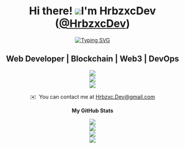 
<div align="center">

Hi there! ![](https://user-images.githubusercontent.com/18350557/176309783-0785949b-9127-417c-8b55-ab5a4333674e.gif)I'm HrbzxcDev ([@HrbzxcDev](https://github.com/HrbzxcDev))
=================================================================================================================================

<!--- <br>👋🏼 Welcome to my GitHub portfolio! --->

[![Typing SVG](https://readme-typing-svg.demolab.com?font=montserrat&weight=600&size=20&duration=5000&pause=1000&color=F724D6&width=1000&height=30&center=true&vCenter=true&lines=Full-Stack+Software+Developer+|+NextJS%2C+React%2C+Javascript/TypeScript;API+Integration%2C+Automation+%26+Scripting%2C+Web+Development%2C+AI+%26+Analytics;Building+Sofware+Solutions+To+Solve+Real+World+Problems)](https://git.io/typing-svg)



Web Developer | Blockchain | Web3 | DevOps
------------------------------------------

<p align="center">
  <a href="https://skillicons.dev"> 
    <img src="https://skillicons.dev/icons?i=html,css,js,ts,tailwindcss,nextjs,react" />
    <br>
    <img src="https://skillicons.dev/icons?i=nodejs,npm,mysql,postgres,mongodb,supabase,cloudflare,firebase" />
    <br>
    <img src="https://skillicons.dev/icons?i=vercel,docker,git,github,linux,ubuntu,nginx,prometheus,grafana,kubernetes" />
  </a>
</p>

✉️  You can contact me at [Hrbzxc.Dev@gmail.com](mailto:Hrbzxc.Dev@gmail.com)


<b>My GitHub Stats</b>

![](https://github-readme-stats.vercel.app/api?username=hrbzxcdev&theme=gotham&hide_border=true&include_all_commits=true&count_private=false)<br/>
![](https://github-readme-streak-stats.herokuapp.com/?user=hrbzxcdev&theme=gotham&hide_border=true)<br/>
![](https://github-readme-stats.vercel.app/api/top-langs/?username=hrbzxcdev&theme=gotham&hide_border=true&include_all_commits=true&count_private=false&layout=compact)<br/>
![](http://github-profile-summary-cards.vercel.app/api/cards/profile-details?username=hrbzxcdev&theme=github_dark)<br/>


